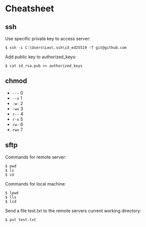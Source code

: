 # Cheatsheet

## ssh

Use specific private key to access server:
```
$ ssh -i C:\Users\Leo\.ssh\id_ed25519 -T git@github.com
```

Add public key to authorized_keys:
```
$ cat id_rsa.pub >> authorized_keys
```

## chmod

* ```---``` 0
* ```--x``` 1
* ```-w-``` 2
* ```-wx``` 3
* ```r--``` 4
* ```r-x``` 5
* ```rw-``` 6
* ```rwx``` 7

## sftp

Commands for remote server:
```
$ pwd
$ ls
$ cd
```

Commands for local machine:
```
$ lpwd
$ lls
$ lcd
```

Send a file test.txt to the remote servers current working directory:
```
$ put test.txt
```